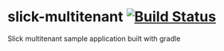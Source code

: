slick-multitenant  [![Build Status](https://travis-ci.org/lukaszbudnik/slick-multitenant.svg?branch=master)](https://travis-ci.org/lukaszbudnik/slick-multitenant)
========================

Slick multitenant sample application built with gradle

